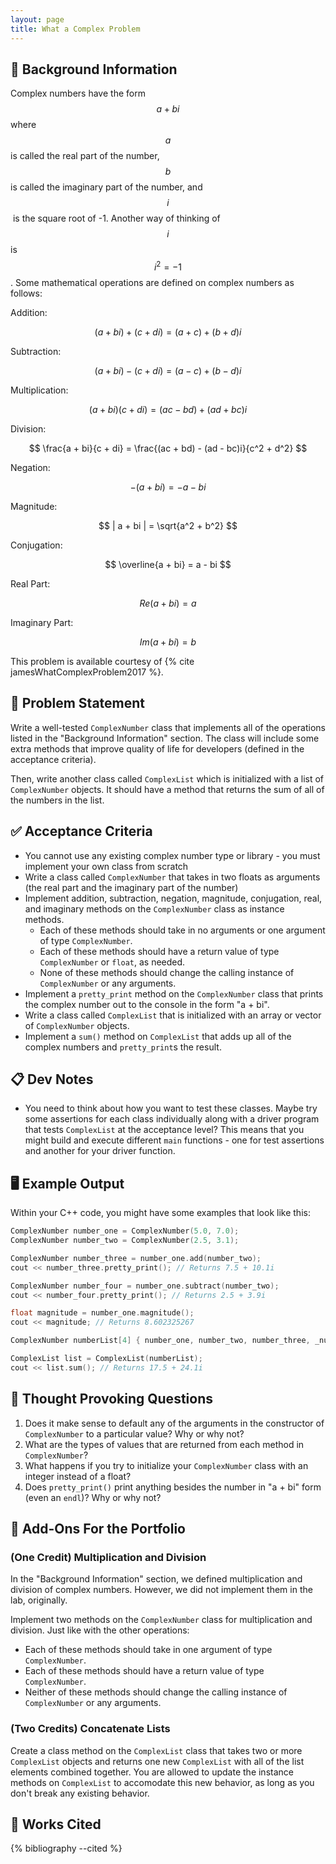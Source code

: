 ```yaml
---
layout: page
title: What a Complex Problem
---
```


## 🔖 Background Information

Complex numbers have the form $$a + bi$$ where $$a$$ is called the real part of the number, $$b$$ is called the imaginary part of the number, and $$i$$ is the square root of -1. Another way of thinking of $$i$$ is $$i^2 = -1$$. Some mathematical operations are defined on complex numbers as follows:

Addition:

$$
(a + bi) + (c + di) = (a + c) + (b + d)i
$$

Subtraction:

$$
(a + bi) - (c + di) = (a - c) + (b - d)i
$$

Multiplication:

$$
(a + bi)(c + di) = (ac - bd) + (ad + bc)i
$$

Division:

$$
\frac{a + bi}{c + di} = \frac{(ac + bd) - (ad - bc)i}{c^2 + d^2}
$$

Negation:

$$
-(a + bi) = -a - bi
$$

Magnitude:

$$
| a + bi | = \sqrt{a^2 + b^2}
$$

Conjugation:

$$
\overline{a + bi} = a - bi
$$

Real Part:

$$
Re(a + bi) = a
$$

Imaginary Part:

$$
Im(a + bi) = b
$$

This problem is available courtesy of {% cite jamesWhatComplexProblem2017 %}.

## 🎯 Problem Statement

Write a well-tested `ComplexNumber` class that implements all of the operations listed in the "Background Information" section. The class will include some extra methods that improve quality of life for developers (defined in the acceptance criteria).

Then, write another class called `ComplexList` which is initialized with a list of `ComplexNumber` objects. It should have a method that returns the sum of all of the numbers in the list.

## ✅ Acceptance Criteria

* You cannot use any existing complex number type or library - you must implement your own class from scratch
* Write a class called `ComplexNumber` that takes in two floats as arguments (the real part and the imaginary part of the number)
* Implement addition, subtraction, negation, magnitude, conjugation, real, and imaginary methods on the `ComplexNumber` class as instance methods.
  * Each of these methods should take in no arguments or one argument of type `ComplexNumber`.
  * Each of these methods should have a return value of type `ComplexNumber` or `float`, as needed.
  * None of these methods should change the calling instance of `ComplexNumber` or any arguments.
* Implement a `pretty_print` method on the `ComplexNumber` class that prints the complex number out to the console in the form "a + bi".
* Write a class called `ComplexList` that is initialized with an array or vector of `ComplexNumber` objects.
* Implement a `sum()` method on `ComplexList` that adds up all of the complex numbers and `pretty_print`s the result.

## 📋 Dev Notes

* You need to think about how you want to test these classes. Maybe try some assertions for each class individually along with a driver program that tests `ComplexList` at the acceptance level? This means that you might build and execute different `main` functions - one for test assertions and another for your driver function.

## 🖥️ Example Output

Within your C++ code, you might have some examples that look like this:

```cpp
ComplexNumber number_one = ComplexNumber(5.0, 7.0);
ComplexNumber number_two = ComplexNumber(2.5, 3.1);

ComplexNumber number_three = number_one.add(number_two);
cout << number_three.pretty_print(); // Returns 7.5 + 10.1i

ComplexNumber number_four = number_one.subtract(number_two);
cout << number_four.pretty_print(); // Returns 2.5 + 3.9i

float magnitude = number_one.magnitude();
cout << magnitude; // Returns 8.602325267

ComplexNumber numberList[4] { number_one, number_two, number_three, _number_four };

ComplexList list = ComplexList(numberList);
cout << list.sum(); // Returns 17.5 + 24.1i
```

## 📝 Thought Provoking Questions

1. Does it make sense to default any of the arguments in the constructor of `ComplexNumber` to a particular value? Why or why not?
2. What are the types of values that are returned from each method in `ComplexNumber`?
3. What happens if you try to initialize your `ComplexNumber` class with an integer instead of a float?
4. Does `pretty_print()` print anything besides the number in "a + bi" form (even an `endl`)? Why or why not?

## 💼 Add-Ons For the Portfolio

### (One Credit) Multiplication and Division

In the "Background Information" section, we defined multiplication and division of complex numbers. However, we did not implement them in the lab, originally.

Implement two methods on the `ComplexNumber` class for multiplication and division. Just like with the other operations:

* Each of these methods should take in one argument of type `ComplexNumber`.
* Each of these methods should have a return value of type `ComplexNumber`.
* Neither of these methods should change the calling instance of `ComplexNumber` or any arguments.

### (Two Credits) Concatenate Lists

Create a class method on the `ComplexList` class that takes two or more `ComplexList` objects and returns one new `ComplexList` with all of the list elements combined together. You are allowed to update the instance methods on `ComplexList` to accomodate this new behavior, as long as you don't break any existing behavior.

## 📘 Works Cited

{% bibliography --cited %}
